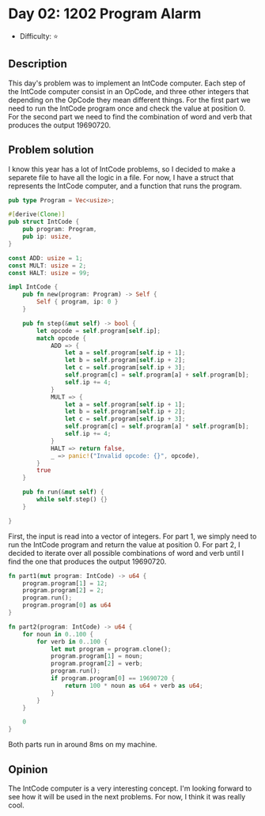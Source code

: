 # Day 02: 1202 Program Alarm

* Difficulty: ⭐

## Description

This day's problem was to implement an IntCode computer. Each step of the IntCode computer consist in an OpCode, and three other integers that depending on the OpCode they mean different things. For the first part we need to run the IntCode program once and check the value at position 0. For the second part we need to find the combination of word and verb that produces the output 19690720.

## Problem solution

I know this year has a lot of IntCode problems, so I decided to make a separete file to have all the logic in a file. For now, I have a struct that represents the IntCode computer, and a function that runs the program.

```rust
pub type Program = Vec<usize>;

#[derive(Clone)]
pub struct IntCode {
    pub program: Program,
    pub ip: usize,
}

const ADD: usize = 1;
const MULT: usize = 2;
const HALT: usize = 99;

impl IntCode {
    pub fn new(program: Program) -> Self {
        Self { program, ip: 0 }
    }

    pub fn step(&mut self) -> bool {
        let opcode = self.program[self.ip];
        match opcode {
            ADD => {
                let a = self.program[self.ip + 1];
                let b = self.program[self.ip + 2];
                let c = self.program[self.ip + 3];
                self.program[c] = self.program[a] + self.program[b];
                self.ip += 4;
            }
            MULT => {
                let a = self.program[self.ip + 1];
                let b = self.program[self.ip + 2];
                let c = self.program[self.ip + 3];
                self.program[c] = self.program[a] * self.program[b];
                self.ip += 4;
            }
            HALT => return false,
            _ => panic!("Invalid opcode: {}", opcode),
        }
        true
    }

    pub fn run(&mut self) {
        while self.step() {}
    }

}
```

First, the input is read into a vector of integers. For part 1, we simply need to run the IntCode program and return the value at position 0. For part 2, I decided to iterate over all possible combinations of word and verb until I find the one that produces the output 19690720.

```rust
fn part1(mut program: IntCode) -> u64 {
    program.program[1] = 12;
    program.program[2] = 2;
    program.run();
    program.program[0] as u64
}

fn part2(program: IntCode) -> u64 {
    for noun in 0..100 {
        for verb in 0..100 {
            let mut program = program.clone();
            program.program[1] = noun;
            program.program[2] = verb;
            program.run();
            if program.program[0] == 19690720 {
                return 100 * noun as u64 + verb as u64;
            }
        }
    }

    0
}
```

Both parts run in around 8ms on my machine.

## Opinion

The IntCode computer is a very interesting concept. I'm looking forward to see how it will be used in the next problems. For now, I think it was really cool.
